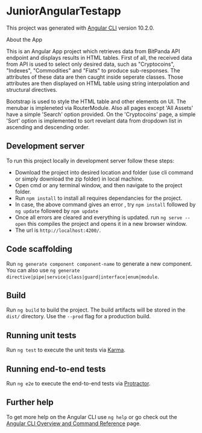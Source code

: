 # JuniorAngularTestapp

This project was generated with [Angular CLI](https://github.com/angular/angular-cli) version 10.2.0.

About the App

This is an Angular App project which retrieves data from BitPanda API endpoint and displays results in HTML tables. First of all, the received data from API is used to select only desired data, such as "Cryptocoins", "Indexes", "Commodities" and "Fiats" to produce sub-responses. The attributes of these data are then caught inside seperate classes. Those attributes are then displayed on HTML table using string interpolation and structural directives. 

Bootstrap is used to style the HTML table and other elements on UI. The menubar is impleneted via RouterModule. Also all pages except 'All Assets' have a simple 'Search' option provided. On the 'Cryptocoins' page, a simple 'Sort' option is implemented to sort revelant data from dropdown list in ascending and descending order.


## Development server

To run this project locally in development server follow these steps:

* Download the project into desired location and folder (use cli command or simply download the zip folder) in local machine.
* Open cmd or any terminal window, and then navigate to the project folder.
* Run `npm install` to install all requires dependancies for the project.
* In case, the above command gives an error , try 
        `npm install` followed by
        `ng update`   followed by 
        `npm update`
* Once all errors are cleared and everything is updated. run
        `ng serve --open` this compiles the project and opens it in a new browser window.
* The url is `http://localhost:4200/`. 

## Code scaffolding

Run `ng generate component component-name` to generate a new component. You can also use `ng generate directive|pipe|service|class|guard|interface|enum|module`.

## Build

Run `ng build` to build the project. The build artifacts will be stored in the `dist/` directory. Use the `--prod` flag for a production build.

## Running unit tests

Run `ng test` to execute the unit tests via [Karma](https://karma-runner.github.io).

## Running end-to-end tests

Run `ng e2e` to execute the end-to-end tests via [Protractor](http://www.protractortest.org/).

## Further help

To get more help on the Angular CLI use `ng help` or go check out the [Angular CLI Overview and Command Reference](https://angular.io/cli) page.
